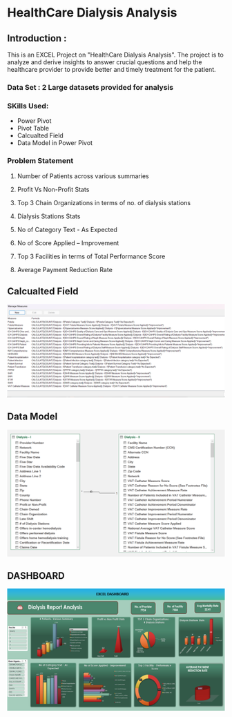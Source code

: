 # HealthCare Dialysis Analysis

## Introduction :
This is an EXCEL Project on "HealthCare Dialysis Analysis". The project is to analyze and derive insights to answer crucial 
questions and help the healthcare provider to provide better and timely treatment for the patient.

### Data Set : 2 Large datasets provided for analysis

### SKills Used:
- Power Pivot
- Pivot Table
- Calcualted Field
- Data Model in Power Pivot

### Problem Statement

1. Number of Patients across various summaries

2. Profit Vs Non-Profit Stats

3. Top 3 Chain Organizations in terms of no. of dialysis stations

4. Dialysis Stations Stats

5. No of Category Text  - As Expected

6. No of Score Applied – Improvement

7. Top 3 Facilities in terms of Total Performance Score

8. Average Payment Reduction Rate

## Calcualted Field
![](Calculated_field.png)

## Data Model
![](Data_Model.png)

## DASHBOARD
![](Excel_Dashboard.png)

